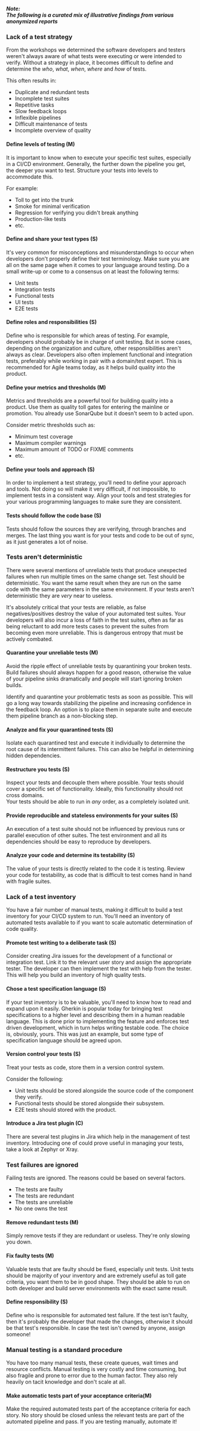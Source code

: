 ---
---

<!-- cspell:ignore Qube  -->
<!-- markdownlint-disable MD041 -->

**_Note:<br/>The following is a curated mix of illustrative findings from various anonymized reports_**

### Lack of a test strategy

From the workshops we determined the software developers and testers weren't always aware of what tests were executing or were intended to verify.
Without a strategy in place, it becomes difficult to define and determine the _who_, _what_, _when_, _where_ and _how_ of tests.

This often results in:

- Duplicate and redundant tests
- Incomplete test suites
- Repetitive tasks
- Slow feedback loops
- Inflexible pipelines
- Difficult maintenance of tests
- Incomplete overview of quality

#### Define levels of testing (M)

It is important to know when to execute your specific test suites, especially in a CI/CD environment.
Generally, the further down the pipeline you get, the deeper you want to test.
Structure your tests into levels to accommodate this.

For example:

- Toll to get into the trunk
- Smoke for minimal verification
- Regression for verifying you didn't break anything
- Production-like tests
- etc.

#### Define and share your test types (S)

It's very common for misconceptions and misunderstandings to occur when developers don't properly define their test terminology.
Make sure you are all on the same page when it comes to your language around testing.
Do a small write-up or come to a consensus on at least the following terms:

- Unit tests
- Integration tests
- Functional tests
- UI tests
- E2E tests

#### Define roles and responsibilities (S)

Define who is responsible for which areas of testing.
For example, developers should probably be in charge of unit testing.
But in some cases, depending on the organization and culture, other responsibilities aren't always as clear.
Developers also often implement functional and integration tests, preferably while working in pair with a domain/test expert.
This is recommended for Agile teams today, as it helps build quality into the product.

#### Define your metrics and thresholds (M)

Metrics and thresholds are a powerful tool for building quality into a product.
Use them as quality toll gates for entering the mainline or promotion.
You already use SonarQube but it doesn't seem to b acted upon.

Consider metric thresholds such as:

- Minimum test coverage
- Maximum compiler warnings
- Maximum amount of TODO or FIXME comments
- etc.

#### Define your tools and approach (S)

In order to implement a test strategy, you'll need to define your approach and tools.
Not doing so will make it very difficult, if not impossible, to implement tests in a consistent way.
Align your tools and test strategies for your various programming languages to make sure they are consistent.

#### Tests should follow the code base (S)

Tests should follow the sources they are verifying, through branches and merges.
The last thing you want is for your tests and code to be out of sync, as it just generates a lot of noise.

### Tests aren't deterministic

There were several mentions of unreliable tests that produce unexpected failures when run multiple times on the same change set.
Test should be deterministic. You want the same result when they are run on the same code with the same parameters in the same environment.
If your tests aren't deterministic they are _very_ near to useless.

It's absolutely critical that your tests are reliable, as false negatives/positives destroy the value of your automated test suites.
Your developers will also incur a loss of faith in the test suites, often as far as being reluctant to add more tests cases to prevent the suites from becoming even more unreliable.
This is dangerous entropy that must be actively combated.

#### Quarantine your unreliable tests (M)

Avoid the ripple effect of unreliable tests by quarantining your broken tests.
Build failures should always happen for a good reason, otherwise the value of your pipeline sinks dramatically and people will start ignoring broken builds.

Identify and quarantine your problematic tests as soon as possible.
This will go a long way towards stabilizing the pipeline and increasing confidence in the feedback loop.
An option is to place them in separate suite and execute them pipeline branch as a non-blocking step.

#### Analyze and fix your quarantined tests (S)

Isolate each quarantined test and execute it individually to determine the root cause of its intermittent failures.
This can also be helpful in determining hidden dependencies.

#### Restructure you tests (S)

Inspect your tests and decouple them where possible.
Your tests should cover a specific set of functionality.
Ideally, this functionality should not cross domains.  
Your tests should be able to run in _any_ order, as a completely isolated unit.

#### Provide reproducible and stateless environments for your suites (S)

An execution of a test suite should not be influenced by previous runs or parallel execution of other suites.
The test environment and all its dependencies should be easy to reproduce by developers.

#### Analyze your code and determine its testability (S)

The value of your tests is directly related to the code it is testing.
Review your code for testability, as code that is difficult to test comes hand in hand with fragile suites.

### Lack of a test inventory

You have a fair number of manual tests, making it difficult to build a test inventory for your CI/CD system to run.
You'll need an inventory of automated tests available to if you want to scale automatic determination of code quality.

#### Promote test writing to a deliberate task (S)

Consider creating Jira issues for the development of a functional or integration test.
Link it to the relevant user story and assign the appropriate tester.
The developer can then implement the test with help from the tester.
This will help you build an inventory of high quality tests.

#### Chose a test specification language (S)

If your test inventory is to be valuable, you'll need to know how to read and expand upon it easily.
Gherkin is popular today for bringing test specifications to a higher level and describing them in a human readable language.
This is done prior to implementing the feature and enforces test driven development, which in turn helps writing testable code.
The choice is, obviously, yours. This was just an example, but some type of specification language should be agreed upon.

#### Version control your tests (S)

Treat your tests as code, store them in a version control system.

Consider the following:

- Unit tests should be stored alongside the source code of the component they verify.
- Functional tests should be stored alongside their subsystem.
- E2E tests should stored with the product.

#### Introduce a Jira test plugin (C)

There are several test plugins in Jira which help in the management of test inventory.
Introducing one of could prove useful in managing your tests, take a look at Zephyr or Xray.

### Test failures are ignored

Failing tests are ignored. The reasons could be based on several factors.

- The tests are faulty
- The tests are redundant
- The tests are unreliable
- No one owns the test

#### Remove redundant tests (M)

Simply remove tests if they are redundant or useless.
They're only slowing you down.

#### Fix faulty tests (M)

Valuable tests that are faulty should be fixed, especially unit tests.
Unit tests should be majority of your inventory and are extremely useful as toll gate criteria, you want them to be in good shape.
They should be able to run on both developer and build server environments with the exact same result.

#### Define responsibility (S)

Define who is responsible for automated test failure.
If the test isn't faulty, then it's probably the developer that made the changes, otherwise it should be that test's responsible.
In case the test isn't owned by anyone, assign someone!

### Manual testing is a standard procedure

You have too many manual tests, these create queues, wait times and resource conflicts.
Manual testing is very costly and time consuming, but also fragile and prone to error due to the human factor.
They also rely heavily on tacit knowledge and don't scale at all.

#### Make automatic tests part of your acceptance criteria(M)

Make the required automated tests part of the acceptance criteria for each story.
No story should be closed unless the relevant tests are part of the automated pipeline and pass.
If you are testing manually, automate it!
